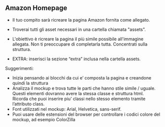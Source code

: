 ## Amazon Homepage
- Il tuo compito sarà ricreare la pagina Amazon fornita come allegato.

- Troverai tutti gli asset necessari in una cartella chiamata "assets".

- L'obiettivo è ricreare la pagina il più simile possibile all'immagine allegata. Non ti preoccupare di completarla tutta. Concentrati sulla struttura.

- EXTRA: inserisci la sezione “extra” inclusa nella cartella assets.

Suggerimenti:

- Inizia pensando ai blocchi da cui e’ composta la pagina e creandone quindi la struttura
- Analizza il mockup e trova tutte le parti che hanno stile simile / uguale. Questi elementi dovranno avere la stessa classe e struttura html. Ricorda che puoi inserire piu’ classi nello stesso elemento tramite l’attributo class. 
- Font utilizzati nel mockup: Arial, Helvetica, sans-serif.
- Puoi usare delle estensioni del browser per controllare i codici colore del mockup, ad esempio ColorZilla
